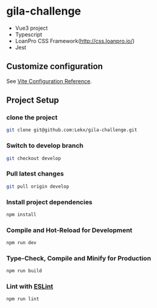 # gila-challenge

-   Vue3 project
-   Typescript
-   LoanPro CSS Framework(http://css.loanpro.io/)
-   Jest

## Customize configuration

See [Vite Configuration Reference](https://vitejs.dev/config/).

## Project Setup

### clone the project

```sh
git clone git@github.com:Lekx/gila-challenge.git
```

### Switch to develop branch

```sh
git checkout develop
```

### Pull latest changes

```sh
git pull origin develop
```

### Install project dependencies

```sh
npm install
```

### Compile and Hot-Reload for Development

```sh
npm run dev
```

### Type-Check, Compile and Minify for Production

```sh
npm run build
```

### Lint with [ESLint](https://eslint.org/)

```sh
npm run lint
```
